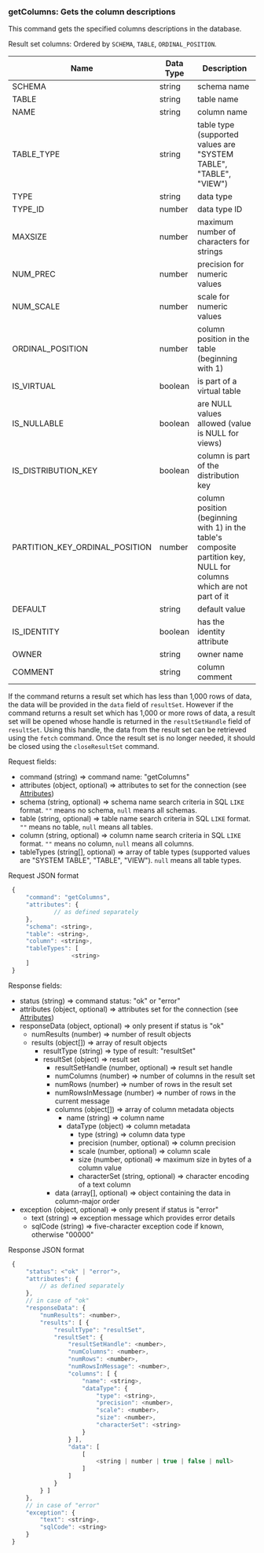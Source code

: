 ### getColumns: Gets the column descriptions

This command gets the specified columns descriptions in the database.

Result set columns: Ordered by `SCHEMA`, `TABLE`, `ORDINAL_POSITION`.

| Name | Data Type | Description |
| --- | --- | --- |
| SCHEMA | string | schema name |
| TABLE | string | table name |
| NAME | string | column name |
| TABLE_TYPE | string | table type (supported values are "SYSTEM TABLE", "TABLE", "VIEW") |
| TYPE | string | data type |
| TYPE_ID | number | data type ID |
| MAXSIZE | number | maximum number of characters for strings |
| NUM_PREC | number | precision for numeric values |
| NUM_SCALE | number | scale for numeric values |
| ORDINAL_POSITION | number | column position in the table (beginning with 1) |
| IS_VIRTUAL | boolean | is part of a virtual table |
| IS_NULLABLE | boolean | are NULL values allowed (value is NULL for views) |
| IS_DISTRIBUTION_KEY | boolean | column is part of the distribution key |
| PARTITION_KEY_ORDINAL_POSITION | number | column position (beginning with 1) in the table's composite partition key, NULL for columns which are not part of it |
| DEFAULT | string | default value |
| IS_IDENTITY | boolean | has the identity attribute |
| OWNER | string | owner name |
| COMMENT | string | column comment |

If the command returns a result set which has less than 1,000 rows of data, the data will be provided in the `data` field of `resultSet`. However if the command returns a result set which has 1,000 or more rows of data, a result set will be opened whose handle is returned in the `resultSetHandle` field of `resultSet`. Using this handle, the data from the result set can be retrieved using the `fetch` command. Once the result set is no longer needed, it should be closed using the `closeResultSet` command.

Request fields:

  * command (string) => command name: "getColumns"
  * attributes (object, optional) => attributes to set for the connection (see [Attributes](../WebsocketAPIV2.md#attributes-session-and-database-properties))
  * schema (string, optional) => schema name search criteria in SQL `LIKE` format. `""` means no schema, `null` means all schemas.
  * table (string, optional) => table name search criteria in SQL `LIKE` format. `""` means no table, `null` means all tables.
  * column (string, optional) => column name search criteria in SQL `LIKE` format. `""` means no column, `null` means all columns.
  * tableTypes (string[], optional) => array of table types (supported values are "SYSTEM TABLE", "TABLE", "VIEW"). `null` means all table types.

Request JSON format
```javascript
 {
     "command": "getColumns",
     "attributes": {
             // as defined separately
     },
     "schema": <string>,
     "table": <string>,
     "column": <string>,
     "tableTypes": [
                  <string>
     ]
 }
```

Response fields:

  * status (string) => command status: "ok" or "error"
  * attributes (object, optional) => attributes set for the connection (see [Attributes](../WebsocketAPIV2.md#attributes-session-and-database-properties))
  * responseData (object, optional) => only present if status is "ok"
    * numResults (number) => number of result objects
    * results (object[]) => array of result objects
      * resultType (string) => type of result: "resultSet"
      * resultSet (object) => result set
        * resultSetHandle (number, optional) => result set handle
        * numColumns (number) => number of columns in the result set
        * numRows (number) => number of rows in the result set
        * numRowsInMessage (number) => number of rows in the current message
        * columns (object[]) => array of column metadata objects
          * name (string) => column name
          * dataType (object) => column metadata
            * type (string) => column data type
            * precision (number, optional) => column precision
            * scale (number, optional) => column scale
            * size (number, optional) => maximum size in bytes of a column value
            * characterSet (string, optional) => character encoding of a text column
        * data (array[], optional) => object containing the data in column-major order
  * exception (object, optional) =>  only present if status is "error"
    * text (string) => exception message which provides error details
    * sqlCode (string) => five-character exception code if known, otherwise "00000"

Response JSON format
```javascript
 {
     "status": <"ok" | "error">,
     "attributes": {
         // as defined separately
     },
     // in case of "ok"
     "responseData": {
         "numResults": <number>,
         "results": [ {
             "resultType": "resultSet",
             "resultSet": {
                 "resultSetHandle": <number>,
                 "numColumns": <number>,
                 "numRows": <number>,
                 "numRowsInMessage": <number>,
                 "columns": [ {
                     "name": <string>,
                     "dataType": {
                         "type": <string>,
                         "precision": <number>,
                         "scale": <number>,
                         "size": <number>,
                         "characterSet": <string>
                     }
                 } ],
                 "data": [
                     [
                         <string | number | true | false | null>
                     ]
                 ]
             }
         } ]
     },
     // in case of "error"
     "exception": {
         "text": <string>,
         "sqlCode": <string>
     }
 }
```
